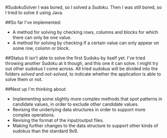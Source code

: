 #SudokuSolver
I was bored, so I solved a Sudoku.
Then I was still bored, so I tried to solve it using Java.

##So far
I've implemented:
 * A method for solving by checking rows, columns and blocks for which there can only be one value.
 * A method for solving by checking if a certain value can only appear on some row, column or block.


##Status
It isn't able to solve the first Sudoku by itself yet.
I've tried throwing another Sudoku at it though, and this one it can solve.
I might try out other sudokus I come across.
All tried sudokus will be divided into the folders *solved* and *not-solved*, to indicate whether the application is able to solve them or not.

##Next up
I'm thinking about:
 * Implementing some slightly more complex methods that spot patterns in candidate values, in order to exclude other candidate values.
 * Revising the underlying data structures in order to support more complex operations.
 * Revising the format of the input/output files.
 * Making further changes to the data structure to support other kinds of sudokus than the standard 9x9.